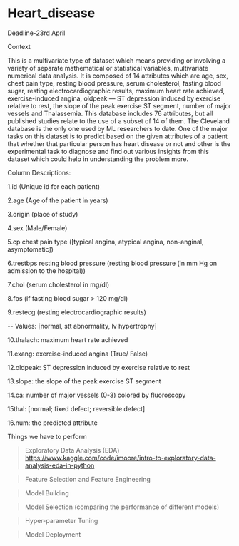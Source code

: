 # Heart_disease

Deadline-23rd April

Context

This is a multivariate type of dataset which means providing or involving a variety of separate mathematical or statistical variables, multivariate numerical data analysis. It is composed of 14 attributes which are age, sex, chest pain type, resting blood pressure, serum cholesterol, fasting blood sugar, resting electrocardiographic results, maximum heart rate achieved, exercise-induced angina, oldpeak — ST depression induced by exercise relative to rest, the slope of the peak exercise ST segment, number of major vessels and Thalassemia. This database includes 76 attributes, but all published studies relate to the use of a subset of 14 of them. The Cleveland database is the only one used by ML researchers to date. One of the major tasks on this dataset is to predict based on the given attributes of a patient that whether that particular person has heart disease or not and other is the experimental task to diagnose and find out various insights from this dataset which could help in understanding the problem more.

Column Descriptions:

1.id (Unique id for each patient)

2.age (Age of the patient in years)

3.origin (place of study)

4.sex (Male/Female)

5.cp chest pain type ([typical angina, atypical angina, non-anginal, asymptomatic])

6.trestbps resting blood pressure (resting blood pressure (in mm Hg on admission to the hospital))

7.chol (serum cholesterol in mg/dl)

8.fbs (if fasting blood sugar > 120 mg/dl)

9.restecg (resting electrocardiographic results)

-- Values: [normal, stt abnormality, lv hypertrophy]

10.thalach: maximum heart rate achieved

11.exang: exercise-induced angina (True/ False)

12.oldpeak: ST depression induced by exercise relative to rest

13.slope: the slope of the peak exercise ST segment

14.ca: number of major vessels (0-3) colored by fluoroscopy

15thal: [normal; fixed defect; reversible defect]

16.num: the predicted attribute

Things we have to perform

> Exploratory Data Analysis (EDA)
  https://www.kaggle.com/code/imoore/intro-to-exploratory-data-analysis-eda-in-python

> Feature Selection and Feature Engineering

> Model Building

> Model Selection (comparing the performance of different models)

> Hyper-parameter Tuning

> Model Deployment


